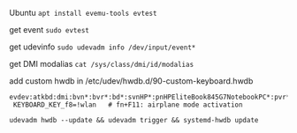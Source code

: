 Ubuntu
` apt install evemu-tools evtest `

get event
` sudo evtest `

get udevinfo
` sudo udevadm info /dev/input/event* `

get DMI modalias
` cat /sys/class/dmi/id/modalias `

add custom hwdb in /etc/udev/hwdb.d/90-custom-keyboard.hwdb
```
evdev:atkbd:dmi:bvn*:bvr*:bd*:svnHP*:pnHPEliteBook845G7NotebookPC*:pvr*
 KEYBOARD_KEY_f8=!wlan   # fn+F11: airplane mode activation 
```
` udevadm hwdb --update && udevadm trigger && systemd-hwdb update `
